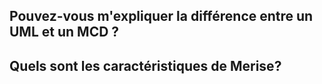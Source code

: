 ## Pouvez-vous m'expliquer la différence entre un UML et un MCD ?

## Quels sont les caractéristiques de Merise?